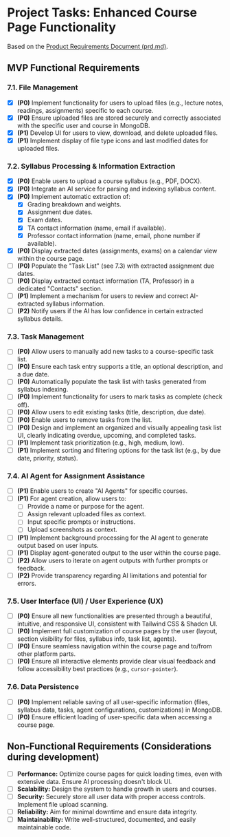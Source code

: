 # Project Tasks: Enhanced Course Page Functionality

Based on the [Product Requirements Document (prd.md)](../prd.md).

## MVP Functional Requirements

### 7.1. File Management

- [x] **(P0)** Implement functionality for users to upload files (e.g., lecture notes, readings, assignments) specific to each course.
- [x] **(P0)** Ensure uploaded files are stored securely and correctly associated with the specific user and course in MongoDB.
- [x] **(P1)** Develop UI for users to view, download, and delete uploaded files.
- [x] **(P1)** Implement display of file type icons and last modified dates for uploaded files.

### 7.2. Syllabus Processing & Information Extraction

- [x] **(P0)** Enable users to upload a course syllabus (e.g., PDF, DOCX).
- [x] **(P0)** Integrate an AI service for parsing and indexing syllabus content.
- [x] **(P0)** Implement automatic extraction of:
  - [x] Grading breakdown and weights.
  - [x] Assignment due dates.
  - [x] Exam dates.
  - [x] TA contact information (name, email if available).
  - [x] Professor contact information (name, email, phone number if available).
- [x] **(P0)** Display extracted dates (assignments, exams) on a calendar view within the course page.
- [ ] **(P0)** Populate the "Task List" (see 7.3) with extracted assignment due dates.
- [ ] **(P0)** Display extracted contact information (TA, Professor) in a dedicated "Contacts" section.
- [ ] **(P1)** Implement a mechanism for users to review and correct AI-extracted syllabus information.
- [ ] **(P2)** Notify users if the AI has low confidence in certain extracted syllabus details.

### 7.3. Task Management

- [ ] **(P0)** Allow users to manually add new tasks to a course-specific task list.
- [ ] **(P0)** Ensure each task entry supports a title, an optional description, and a due date.
- [ ] **(P0)** Automatically populate the task list with tasks generated from syllabus indexing.
- [ ] **(P0)** Implement functionality for users to mark tasks as complete (check off).
- [ ] **(P0)** Allow users to edit existing tasks (title, description, due date).
- [ ] **(P0)** Enable users to remove tasks from the list.
- [ ] **(P0)** Design and implement an organized and visually appealing task list UI, clearly indicating overdue, upcoming, and completed tasks.
- [ ] **(P1)** Implement task prioritization (e.g., high, medium, low).
- [ ] **(P1)** Implement sorting and filtering options for the task list (e.g., by due date, priority, status).

### 7.4. AI Agent for Assignment Assistance

- [ ] **(P1)** Enable users to create "AI Agents" for specific courses.
- [ ] **(P1)** For agent creation, allow users to:
  - [ ] Provide a name or purpose for the agent.
  - [ ] Assign relevant uploaded files as context.
  - [ ] Input specific prompts or instructions.
  - [ ] Upload screenshots as context.
- [ ] **(P1)** Implement background processing for the AI agent to generate output based on user inputs.
- [ ] **(P1)** Display agent-generated output to the user within the course page.
- [ ] **(P2)** Allow users to iterate on agent outputs with further prompts or feedback.
- [ ] **(P2)** Provide transparency regarding AI limitations and potential for errors.

### 7.5. User Interface (UI) / User Experience (UX)

- [ ] **(P0)** Ensure all new functionalities are presented through a beautiful, intuitive, and responsive UI, consistent with Tailwind CSS & Shadcn UI.
- [ ] **(P0)** Implement full customization of course pages by the user (layout, section visibility for files, syllabus info, task list, agents).
- [ ] **(P0)** Ensure seamless navigation within the course page and to/from other platform parts.
- [ ] **(P0)** Ensure all interactive elements provide clear visual feedback and follow accessibility best practices (e.g., `cursor-pointer`).

### 7.6. Data Persistence

- [ ] **(P0)** Implement reliable saving of all user-specific information (files, syllabus data, tasks, agent configurations, customizations) in MongoDB.
- [ ] **(P0)** Ensure efficient loading of user-specific data when accessing a course page.

## Non-Functional Requirements (Considerations during development)

- [ ] **Performance:** Optimize course pages for quick loading times, even with extensive data. Ensure AI processing doesn't block UI.
- [ ] **Scalability:** Design the system to handle growth in users and courses.
- [ ] **Security:** Securely store all user data with proper access controls. Implement file upload scanning.
- [ ] **Reliability:** Aim for minimal downtime and ensure data integrity.
- [ ] **Maintainability:** Write well-structured, documented, and easily maintainable code.
